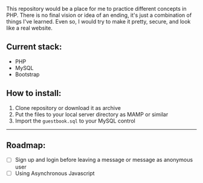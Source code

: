 This repository would be a place for me to practice different concepts in PHP. There is no final vision or idea of an ending, it's just a combination of things I've learned. Even so, I would try to make it pretty, secure, and look like a real website.
## Current stack:
- PHP
- MySQL
- Bootstrap

## How to install:
1. Clone repository or download it as archive
2. Put the files to your local server directory as MAMP or similar
3. Import the `guestbook.sql` to your MySQL control

---

## Roadmap:
- [ ] Sign up and login before leaving a message or message as anonymous user
- [ ] Using Asynchronous Javascript